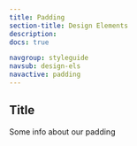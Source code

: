```yaml
---
title: Padding
section-title: Design Elements
description:
docs: true

navgroup: styleguide
navsub: design-els
navactive: padding
---
```


## Title

Some info about our padding

